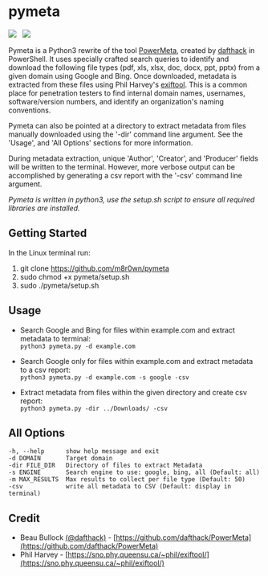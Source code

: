 # pymeta
![](https://img.shields.io/badge/Python-3.6+-blue.svg)&nbsp;&nbsp;
![](https://img.shields.io/badge/License-GPL%203.0-green.svg)

Pymeta is a Python3 rewrite of the tool [PowerMeta](https://github.com/dafthack/PowerMeta), created by [dafthack](https://twitter.com/dafthack) in PowerShell. It uses specially crafted search queries to identify and download the following file types (pdf, xls, xlsx, doc, docx, ppt, pptx) from a given domain using Google and Bing. Once downloaded, metadata is extracted from these files using Phil Harvey's [exiftool](https://sno.phy.queensu.ca/~phil/exiftool/). This is a common place for penetration testers to find internal domain names, usernames, software/version numbers, and identify an organization's naming conventions.

Pymeta can also be pointed at a directory to extract metadata from files manually downloaded using the '-dir' command line argument. See the 'Usage', and 'All Options' sections for more information. 

During metadata extraction, unique 'Author', 'Creator', and 'Producer' fields will be written to the terminal. However, more verbose output can be accomplished by generating a csv report with the '-csv' command line argument. 

*Pymeta is written in python3, use the setup.sh script to ensure all required libraries are installed.*

## Getting Started
In the Linux terminal run:
1. git clone https://github.com/m8r0wn/pymeta
2. sudo chmod +x pymeta/setup.sh
3. sudo ./pymeta/setup.sh

## Usage
* Search Google and Bing for files within example.com and extract metadata to terminal:<br>
`python3 pymeta.py -d example.com`

* Search Google only for files within example.com and extract metadata to a csv report:<br>
`python3 pymeta.py -d example.com -s google -csv`

* Extract metadata from files within the given directory and create csv report:<br>
`python3 pymeta.py -dir ../Downloads/ -csv`


## All Options
    -h, --help      show help message and exit
    -d DOMAIN       Target domain
    -dir FILE_DIR   Directory of files to extract Metadata
    -s ENGINE       Search engine to use: google, bing, all (Default: all)
    -m MAX_RESULTS  Max results to collect per file type (Default: 50)
    -csv            write all metadata to CSV (Default: display in terminal)
    
## Credit
- Beau Bullock [(@dafthack)](https://twitter.com/dafthack) - [https://github.com/dafthack/PowerMeta](https://github.com/dafthack/PowerMeta)
- Phil Harvey - [https://sno.phy.queensu.ca/~phil/exiftool/](https://sno.phy.queensu.ca/~phil/exiftool/)
